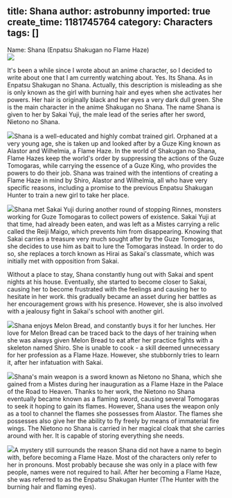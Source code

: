 title: Shana
author: astrobunny
imported: true
create_time: 1181745764
category: Characters
tags: []
---
Name: Shana (Enpatsu Shakugan no Flame Haze)  
 [![](wp-images/old/albums/random/shakugan-no-shana_005.jpg)](/images/wp-images/old/albums/random/shakugan-no-shana_005.jpg)  
  
It's been a while since I wrote about an anime character, so I decided to write about one that I am currently watching about. Yes. Its Shana. As in Enpatsu Shakugan no Shana. Actually, this description is misleading as she is only known as the girl with burning hair and eyes when she activates her powers. Her hair is originally black and her eyes a very dark dull green. She is the main character in the anime Shakugan no Shana. The name Shana is given to her by Sakai Yuji, the male lead of the series after her sword, Nietono no Shana.<!--more-->  
  
 ![](wp-images/old/albums/random/shakugan.jpg)Shana is a well-educated and highly combat trained girl. Orphaned at a very young age, she is taken up and looked after by a Guze King known as Alastor and Wilhelmia, a Flame Haze. In the world of Shakugan no Shana, Flame Hazes keep the world's order by suppressing the actions of the Guze Tomogaras, while carrying the essence of a Guze King, who provides the powers to do their job. Shana was trained with the intentions of creating a Flame Haze in mind by Shiro, Alastor and Wilhelmia, all who have very specific reasons, including a promise to the previous Enpatsu Shakugan Hunter to train a new girl to take her place.  
  
 ![](wp-images/old/albums/random/sakai.jpg)Shana met Sakai Yuji during another round of stopping Rinnes, monsters working for Guze Tomogaras to collect powers of existence. Sakai Yuji at that time, had already been eaten, and was left as a Mistes carrying a relic called the Reiji Maigo, which prevents him from disappearing. Knowing that Sakai carries a treasure very much sought after by the Guze Tomogaras, she decides to use him as bait to lure the Tomogaras instead. In order to do so, she replaces a torch known as Hirai as Sakai's classmate, which was initially met with opposition from Sakai.  
  
Without a place to stay, Shana constantly hung out with Sakai and spent nights at his house. Eventually, she started to become closer to Sakai, causing her to become frustrated with the feelings and causing her to hesitate in her work. this gradually became an asset during her battles as her encouragement grows with his presence. However, she is also involved with a jealousy fight in Sakai's school with another girl.  
  
 ![](wp-images/old/albums/melonpan.jpg)Shana enjoys Melon Bread, and constantly buys it for her lunches. Her love for Melon Bread can be traced back to the days of her training when she was always given Melon Bread to eat after her practice fights with a skeleton named Shiro. She is unable to cook - a skill deemed unnecessary for her profession as a Flame Haze. However, she stubbornly tries to learn it, after her infatuation with Sakai.  
  
 ![](wp-images/old/albums/random/nietono.jpg)Shana's main weapon is a sword known as Nietono no Shana, which she gained from a Mistes during her inauguration as a Flame Haze in the Palace of the Road to Heaven. Thanks to her work, the Nietono no Shana eventually became known as a flaming sword, causing several Tomogaras to seek it hoping to gain its flames. However, Shana uses the weapon only as a tool to channel the flames she possesses from Alastor. The flames she possesses also give her the ability to fly freely by means of immaterial fire wings. The Nietono no Shana is carried in her magical cloak that she carries around with her. It is capable of storing everything she needs.  
  
 ![](wp-images/old/albums/random/young.jpg)A mystery still surrounds the reason Shana did not have a name to begin with, before becoming a Flame Haze. Most of the characters only refer to her in pronouns. Most probably because she was only in a place with few people, names were not required to hail. After her becoming a Flame Haze, she was referred to as the Enpatsu Shakugan Hunter (The Hunter with the burning hair and flaming eyes).

